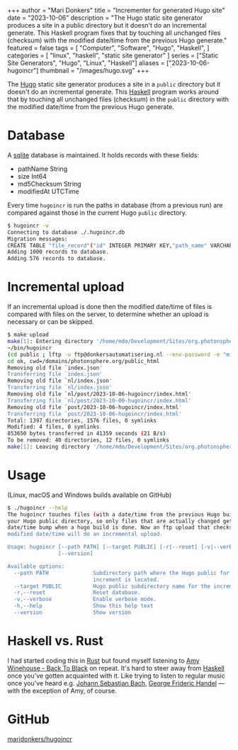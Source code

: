 +++
author = "Mari Donkers"
title = "Incrementer for generated Hugo site"
date = "2023-10-06"
description = "The Hugo static site generator produces a site in a public directory but it doesn't do an incremental generate. This Haskell program fixes that by touching all unchanged files (checksum) with the modified date/time from the previous Hugo generate."
featured = false
tags = [
    "Computer",
    "Software",
    "Hugo",
    "Haskell",
]
categories = [
    "linux",
    "haskell",
    "static site generator"
]
series = ["Static Site Generators", "Hugo", "Linux", "Haskell"]
aliases = ["2023-10-06-hugoincr"]
thumbnail = "/images/hugo.svg"
+++

The [Hugo](https://gohugo.io/) static site generator produces a site in a `public` directory but it doesn't do an incremental generate. This [Haskell](https://haskell.org) program works around that by touching all unchanged files (checksum) in the `public` directory with the modified date/time from the previous Hugo generate.
<!--more-->

# Database
A [sqlite](https://www.sqlite.org/index.html) database is maintained. It holds records with these fields:

 - pathName String
 - size Int64
 - md5Checksum String
 - modifiedAt UTCTime

Every time `hugoincr` is run the paths in database (from a previous run) are compared against those in the current Hugo `public` directory.

```sh
$ hugoincr -v
Connecting to database ./.hugoincr.db
Migration messages: 
CREATE TABLE "file_record"("id" INTEGER PRIMARY KEY,"path_name" VARCHAR NOT NULL,"size" INTEGER NOT NULL,"md5_checksum" VARCHAR NOT NULL,"modified_at" TIMESTAMP NOT NULL)
Adding 1000 records to database.
Adding 576 records to database.
```

# Incremental upload
If an incremental upload is done then the modified date/time of files is compared with files on the server, to determine whether an upload is necessary or can be skipped.

```sh
$ make upload
make[1]: Entering directory '/home/mdo/Development/Sites/org.photonsphere'
~/bin/hugoincr
(cd public ; lftp -u ftp@donkersautomatisering.nl --env-password -e "mirror -R -n -v .; bye" ftp.donkersautomatisering.nl/domains/photonsphere.org/public_html)
cd ok, cwd=/domains/photonsphere.org/public_html
Removing old file `index.json'                              
Transferring file `index.json'
Removing old file `nl/index.json'                             
Transferring file `nl/index.json'
Removing old file `nl/post/2023-10-06-hugoincr/index.html'    
Transferring file `nl/post/2023-10-06-hugoincr/index.html'
Removing old file `post/2023-10-06-hugoincr/index.html'                                                                   
Transferring file `post/2023-10-06-hugoincr/index.html'
Total: 1397 directories, 1576 files, 0 symlinks                                              
Modified: 4 files, 0 symlinks
853650 bytes transferred in 41359 seconds (21 B/s)
To be removed: 40 directories, 12 files, 0 symlinks
make[1]: Leaving directory '/home/mdo/Development/Sites/org.photonsphere'
```

# Usage

(Linux, macOS and Windows builds available on GitHub)
``` sh
$ ./hugoincr --help
The hugoincr touches files (with a date/time from the previous Hugo build) in
your Hugo public directory, so only files that are actually changed get a
date/time bump when a hugo build is done. Now an ftp upload that checks files'
modified date/time will do an incremental upload.

Usage: hugoincr [--path PATH] [--target PUBLIC] [-r|--reset] [-v|--verbose] 
                [--version]

Available options:
  --path PATH              Subdirectory path where the Hugo public for the
                           increment is located.
  --target PUBLIC          Hugo public subdirectory name for the increment.
  -r,--reset               Reset database.
  -v,--verbose             Enable verbose mode.
  -h,--help                Show this help text
  --version                Show version
```

# Haskell vs. Rust
I had started coding this in [Rust](https://www.rust-lang.org/) but found myself listening to [Amy Winehouse - Back To Black](https://www.youtube.com/watch?v=TJAfLE39ZZ8) on repeat. It's hard to steer away from [Haskell](https://www.haskell.org/) once you've gotten acquainted with it. Like trying to listen to regular music once you've heard e.g. [Johann Sebastian Bach](https://en.wikipedia.org/wiki/Johann_Sebastian_Bach), [George Frideric Handel](https://en.wikipedia.org/wiki/George_Frideric_Handel) — with the exception of Amy, of course.

# GitHub

[maridonkers/hugoincr](https://github.com/maridonkers/hugoincr)
